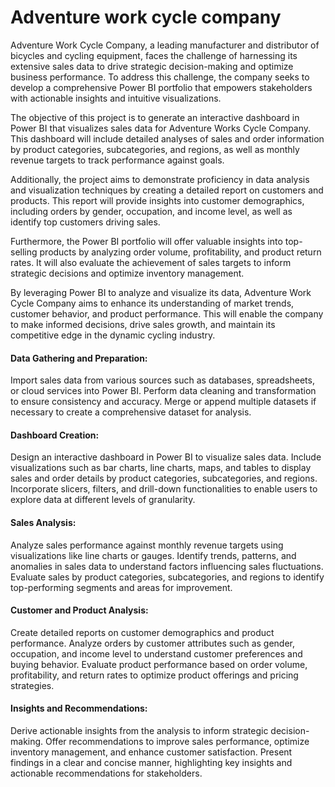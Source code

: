 # Adventure work cycle company





Adventure Work Cycle Company, a leading manufacturer and distributor of bicycles and cycling equipment, faces the challenge of harnessing its extensive sales data to drive strategic decision-making and optimize business performance. To address this challenge, the company seeks to develop a comprehensive Power BI portfolio that empowers stakeholders with actionable insights and intuitive visualizations.

The objective of this project is to generate an interactive dashboard in Power BI that visualizes sales data for Adventure Works Cycle Company. This dashboard will include detailed analyses of sales and order information by product categories, subcategories, and regions, as well as monthly revenue targets to track performance against goals.

Additionally, the project aims to demonstrate proficiency in data analysis and visualization techniques by creating a detailed report on customers and products. This report will provide insights into customer demographics, including orders by gender, occupation, and income level, as well as identify top customers driving sales.

Furthermore, the Power BI portfolio will offer valuable insights into top-selling products by analyzing order volume, profitability, and product return rates. It will also evaluate the achievement of sales targets to inform strategic decisions and optimize inventory management.

By leveraging Power BI to analyze and visualize its data, Adventure Work Cycle Company aims to enhance its understanding of market trends, customer behavior, and product performance. This will enable the company to make informed decisions, drive sales growth, and maintain its competitive edge in the dynamic cycling industry.



#### Data Gathering and Preparation:

Import sales data from various sources such as databases, spreadsheets, or cloud services into Power BI.
Perform data cleaning and transformation to ensure consistency and accuracy.
Merge or append multiple datasets if necessary to create a comprehensive dataset for analysis.

#### Dashboard Creation:

Design an interactive dashboard in Power BI to visualize sales data.
Include visualizations such as bar charts, line charts, maps, and tables to display sales and order details by product categories, subcategories, and regions.
Incorporate slicers, filters, and drill-down functionalities to enable users to explore data at different levels of granularity.

#### Sales Analysis:
Analyze sales performance against monthly revenue targets using visualizations like line charts or gauges.
Identify trends, patterns, and anomalies in sales data to understand factors influencing sales fluctuations.
Evaluate sales by product categories, subcategories, and regions to identify top-performing segments and areas for improvement.

#### Customer and Product Analysis:
Create detailed reports on customer demographics and product performance.
Analyze orders by customer attributes such as gender, occupation, and income level to understand customer preferences and buying behavior.
Evaluate product performance based on order volume, profitability, and return rates to optimize product offerings and pricing strategies.

#### Insights and Recommendations:
Derive actionable insights from the analysis to inform strategic decision-making.
Offer recommendations to improve sales performance, optimize inventory management, and enhance customer satisfaction.
Present findings in a clear and concise manner, highlighting key insights and actionable recommendations for stakeholders.
